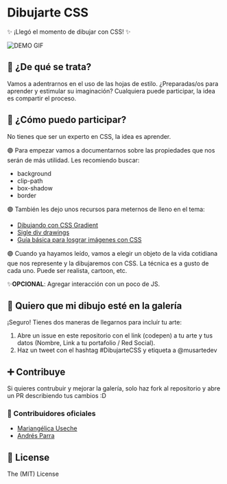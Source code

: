 # Dibujarte CSS
✨ ¡Llegó el momento de dibujar con CSS! ✨

![DEMO GIF](http://g.recordit.co/wHGcE23mze.gif)

## 👀 ¿De qué se trata?
Vamos a adentrarnos en el uso de las hojas de estilo. ¿Preparadas/os para aprender y estimular su imaginación?
Cualquiera puede participar, la idea es compartir el proceso.

## 🤔 ¿Cómo puedo participar?
No tienes que ser un experto en CSS, la idea es aprender.

🟣 Para empezar vamos a documentarnos sobre las propiedades que nos serán de más utilidad. Les recomiendo buscar:
* background
* clip-path
* box-shadow
* border

🟣 También les dejo unos recursos para meternos de lleno en el tema:
* [Dibujando con CSS Gradient](https://css-tricks.com/drawing-images-with-css-gradients/)
* [Sigle div drawings](https://hacks.mozilla.org/2014/09/single-div-drawings-with-css/)
* [Guía básica para losgrar imágenes con CSS](https://medium.com/coding-artist/a-beginners-guide-to-pure-css-images-ef9a5d069dd2)

🟣 Cuando ya hayamos leído, vamos a elegir un objeto de la vida cotidiana que nos represente y la dibujaremos con CSS. La técnica es a gusto de cada uno. Puede ser realista, cartoon, etc.

✨**OPCIONAL**: Agregar interacción con un poco de JS.

## 🎨 Quiero que mi dibujo esté en la galería
¡Seguro! Tienes dos maneras de llegarnos para incluír tu arte:
1. Abre un issue en este repositorio con el link (codepen) a tu arte y tus datos (Nombre, Link a tu portafolio / Red Social).
2. Haz un tweet con el hashtag #DibujarteCSS y etiqueta a @musartedev

## ➕ Contribuye
Si quieres contrubuir y mejorar la galería, solo haz fork al repositorio y abre un PR describiendo tus cambios :D

### 💜 Contribuidores oficiales
* [Mariangélica Useche](https://github.com/musartedev)
* [Andrés Parra](https://github.com/AndresParraGO)

## 📖 License
The (MIT) License
